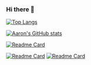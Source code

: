 ### Hi there 👋

<!--
**qkrsogusl3/qkrsogusl3** is a ✨ _special_ ✨ repository because its `README.md` (this file) appears on your GitHub profile.

Here are some ideas to get you started:

- 🔭 I’m currently working on ...
- 🌱 I’m currently learning ...
- 👯 I’m looking to collaborate on ...
- 🤔 I’m looking for help with ...
- 💬 Ask me about ...
- 📫 How to reach me: ...
- 😄 Pronouns: ...
- ⚡ Fun fact: ...
-->

[![Top Langs](https://github-readme-stats-git-masterrstaa-rickstaa.vercel.app/api/top-langs/?username=qkrsogusl3&theme=tokyonight&layout=compact)](https://github.com/anuraghazra/github-readme-stats)

[![Aaron's GitHub stats](https://github-readme-stats-git-masterrstaa-rickstaa.vercel.app/api?username=qkrsogusl3&show_icons=true&theme=tokyonight)](https://github.com/anuraghazra/github-readme-stats)

[![Readme Card](https://github-readme-stats-git-masterrstaa-rickstaa.vercel.app/api/pin/?username=qkrsogusl3&repo=TIL&theme=tokyonight)](https://github.com/anuraghazra/github-readme-stats)

[![Readme Card](https://github-readme-stats-git-masterrstaa-rickstaa.vercel.app/api/pin/?username=qkrsogusl3&repo=UActions&theme=tokyonight)](https://github.com/qkrsogusl3/UActions)
[![Readme Card](https://github-readme-stats-git-masterrstaa-rickstaa.vercel.app/api/pin/?username=qkrsogusl3&repo=VFrame&theme=tokyonight)](https://github.com/anuraghazra/github-readme-stats)
